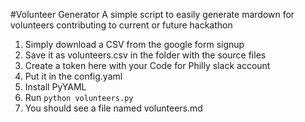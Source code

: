 #Volunteer Generator
A simple script to easily generate mardown for volunteers contributing to current or future hackathon


1. Simply download a CSV from the google form signup
2. Save it as volunteers.csv in the folder with the source files
3. Create a token here with your Code for Philly slack account
4. Put it in the config.yaml
5. Install PyYAML
6. Run `python volunteers.py`
7. You should see a file named volunteers.md
